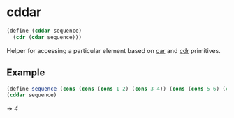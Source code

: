 # cddar
```scheme
(define (cddar sequence)
  (cdr (cdar sequence)))
```
Helper for accessing a particular element based on [car](../primitives/car.md) and [cdr](../primitives/cdr.md) primitives.

## Example
```scheme
(define sequence (cons (cons (cons 1 2) (cons 3 4)) (cons (cons 5 6) (cons 7 8))))
(cddar sequence)
```
-> *4*